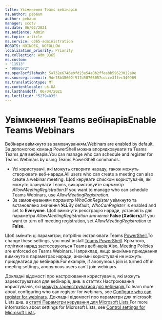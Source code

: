 ```yaml
---
title: Увімкнення Teams вебінарів
ms.author: pebaum
author: pebaum
manager: scotv
ms.date: 06/02/2021
ms.audience: Admin
ms.topic: article
ms.service: o365-administration
ROBOTS: NOINDEX, NOFOLLOW
localization_priority: Priority
ms.collection: Adm_O365
ms.custom:
- "11513"
- "9006672"
ms.openlocfilehash: 5a732e6746e9fd23e54a0b2ffeabb59623012a0e
ms.sourcegitcommit: 9de78b30602f917d58705057cdcce31fec349969
ms.translationtype: MT
ms.contentlocale: uk-UA
ms.lasthandoff: 06/04/2021
ms.locfileid: "52794035"
---
```

# <a name="enable-teams-webinars"></a><span data-ttu-id="e4c93-102">Увімкнення Teams вебінарів</span><span class="sxs-lookup"><span data-stu-id="e4c93-102">Enable Teams Webinars</span></span>

<span data-ttu-id="e4c93-103">Вебінари ввімкнуто за замовчуванням.</span><span class="sxs-lookup"><span data-stu-id="e4c93-103">Webinars are enabled by default.</span></span> <span data-ttu-id="e4c93-104">За допомогою команд PowerShell можна впорядковувати та Teams Teams для вебінарів.</span><span class="sxs-lookup"><span data-stu-id="e4c93-104">You can manage who can schedule and register for Teams Webinars by using Teams PowerShell commands.</span></span>

- <span data-ttu-id="e4c93-105">Усі користувачі, які можуть створити нараду, також можуть створювати веб-наради.</span><span class="sxs-lookup"><span data-stu-id="e4c93-105">All users who can create a meeting can also create a webinar meeting.</span></span> <span data-ttu-id="e4c93-106">Щоб керувати списком користувачів, які можуть планувати Teams, використовуйте *параметр AllowMeetingRegistration.*</span><span class="sxs-lookup"><span data-stu-id="e4c93-106">If you want to manage who can schedule Teams Webinars, use *AllowMeetingRegistration*.</span></span> 
- <span data-ttu-id="e4c93-107">За замовчуванням *параметр WhoCanRegister* увімкнуто та встановлено значення **Усі.**</span><span class="sxs-lookup"><span data-stu-id="e4c93-107">By default, *WhoCanRegister* is enabled and set to **Everyone**.</span></span> <span data-ttu-id="e4c93-108">Щоб вимкнути реєстрацію наради, установіть для параметра *AllowMeetingRegistration значення* **False (Хибість).**</span><span class="sxs-lookup"><span data-stu-id="e4c93-108">If you want to turn off meeting registration, set *AllowMeetingRegistration* to **False**.</span></span>

<span data-ttu-id="e4c93-109">Щоб змінити ці параметри, потрібно інсталювати Teams [PowerShell.](/microsoftteams/teams-powershell-install)</span><span class="sxs-lookup"><span data-stu-id="e4c93-109">To change these settings, you must install [Teams PowerShell](/microsoftteams/teams-powershell-install).</span></span> <span data-ttu-id="e4c93-110">Крім того, політики нарад застосовуються Teams вебінарів.</span><span class="sxs-lookup"><span data-stu-id="e4c93-110">Also, Meeting Policies are enforced on Teams Webinars.</span></span> <span data-ttu-id="e4c93-111">Наприклад, якщо анонімне приєднання вимкнуто в параметрах наради, анонімні користувачі не можуть приєднатися до вебінарів.</span><span class="sxs-lookup"><span data-stu-id="e4c93-111">For example, if anonymous join is turned off in meeting settings, anonymous users can't join webinars.</span></span>

<span data-ttu-id="e4c93-112">Докладні відомості про настроювання користувачів, які можуть зареєструватися для вебінарів, див. в статтях Настроювання користувачів, які [можуть зареєструватися для вебінарів.](/microsoftteams/set-up-webinars?source=docs#configure-who-can-register-for-webinars)</span><span class="sxs-lookup"><span data-stu-id="e4c93-112">To learn more about configuring who can register for webinars, see [Configure who can register for webinars](/microsoftteams/set-up-webinars?source=docs#configure-who-can-register-for-webinars).</span></span> <span data-ttu-id="e4c93-113">Докладні відомості про параметри для microsoft Lists див. в [статті Параметри керування для Microsoft Lists.](/sharepoint/control-lists)</span><span class="sxs-lookup"><span data-stu-id="e4c93-113">For more information about settings for Microsoft Lists, see [Control settings for Microsoft Lists](/sharepoint/control-lists).</span></span>